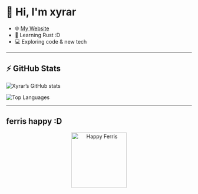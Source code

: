 # 👋 Hi, I'm xyrar

- 🌐 [My Website](http://xyrar.rf.gd)  
- 🦀 Learning Rust :D  
- 💻 Exploring code & new tech  

---

## ⚡ GitHub Stats

![Xyrar’s GitHub stats](https://github-readme-stats.vercel.app/api?username=xyrar&show_icons=true&theme=tokyonight)

![Top Languages](https://github-readme-stats.vercel.app/api/top-langs/?username=xyrar&layout=compact&theme=tokyonight)

---

## ferris happy :D

<p align="center">
  <a href="https://www.rust-lang.org/">
    <img src="https://rustlings.rust-lang.org/images/happy_ferris.svg" alt="Happy Ferris" width="150"/>
  </a>
</p>
